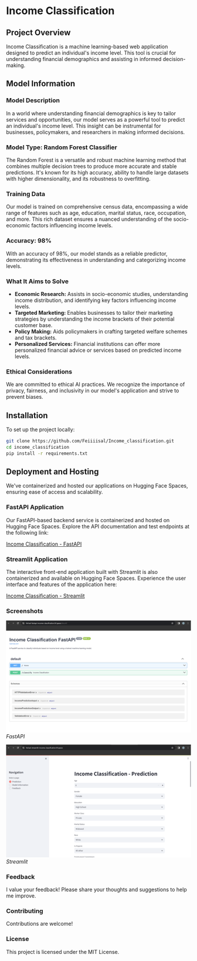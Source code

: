 # Income Classification

## Project Overview
Income Classification is a machine learning-based web application designed to predict an individual's income level. This tool is crucial for understanding financial demographics and assisting in informed decision-making.

## Model Information

### Model Description
In a world where understanding financial demographics is key to tailor services and opportunities, our model serves as a powerful tool to predict an individual's income level. This insight can be instrumental for businesses, policymakers, and researchers in making informed decisions.

### Model Type: Random Forest Classifier
The Random Forest is a versatile and robust machine learning method that combines multiple decision trees to produce more accurate and stable predictions. It's known for its high accuracy, ability to handle large datasets with higher dimensionality, and its robustness to overfitting.

### Training Data
Our model is trained on comprehensive census data, encompassing a wide range of features such as age, education, marital status, race, occupation, and more. This rich dataset ensures a nuanced understanding of the socio-economic factors influencing income levels.

### Accuracy: 98%
With an accuracy of 98%, our model stands as a reliable predictor, demonstrating its effectiveness in understanding and categorizing income levels.

### What It Aims to Solve
- **Economic Research:** Assists in socio-economic studies, understanding income distribution, and identifying key factors influencing income levels.
- **Targeted Marketing:** Enables businesses to tailor their marketing strategies by understanding the income brackets of their potential customer base.
- **Policy Making:** Aids policymakers in crafting targeted welfare schemes and tax brackets.
- **Personalized Services:** Financial institutions can offer more personalized financial advice or services based on predicted income levels.

### Ethical Considerations
We are committed to ethical AI practices. We recognize the importance of privacy, fairness, and inclusivity in our model's application and strive to prevent biases.

## Installation

To set up the project locally:

```bash
git clone https://github.com/Feiiiisal/Income_classification.git
cd income_classification
pip install -r requirements.txt
```

## Deployment and Hosting

We've containerized and hosted our applications on Hugging Face Spaces, ensuring ease of access and scalability. 

### FastAPI Application

Our FastAPI-based backend service is containerized and hosted on Hugging Face Spaces. Explore the API documentation and test endpoints at the following link:

[Income Classification - FastAPI](https://feiiisal-fastapi-income-classification.hf.space/docs#/)

### Streamlit Application

The interactive front-end application built with Streamlit is also containerized and available on Hugging Face Spaces. Experience the user interface and features of the application here:

[Income Classification - Streamlit](https://feiiisal-streamlit-income-classification.hf.space/)

### Screenshots

![Income Classification Prediction Interface](https://github.com/Feiiiisal/Income_classification/blob/main/Screenshots/Fastapi.png)
*FastAPI*

![Income Classification Prediction Interface](https://github.com/Feiiiisal/Income_classification/blob/main/Screenshots/Streamlit.png)
*Streamlit*

### Feedback
I value your feedback! Please share your thoughts and suggestions to help me improve.

### Contributing
Contributions are welcome! 

### License
This project is licensed under the MIT License.
